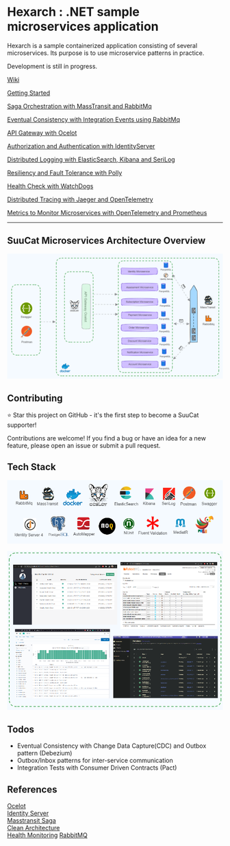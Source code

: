 # Hexarch : .NET sample microservices application #

Hexarch is a sample containerized application consisting of several microservices.
Its purpose is to use microservice patterns in practice.

Development is still in progress. 

[Wiki](https://github.com/ebubekirdinc/SuuCat/wiki)  

[Getting Started](https://github.com/ebubekirdinc/SuuCat/wiki/Getting-Started)

[Saga Orchestration with MassTransit and RabbitMq](https://github.com/ebubekirdinc/SuuCat/wiki/Saga-Orchestration-with-MassTransit-and-RabbitMq)

[Eventual Consistency with Integration Events using RabbitMq](https://github.com/ebubekirdinc/SuuCat/wiki/Eventual-Consistency-with-Integration-Events-using-RabbitMq)

[API Gateway with Ocelot](https://github.com/ebubekirdinc/SuuCat/wiki/API-Gateway-with-Ocelot)

[Authorization and Authentication with IdentityServer](https://github.com/ebubekirdinc/SuuCat/wiki/Authorization-and-Authentication-with-IdentityServer)

[Distributed Logging with ElasticSearch, Kibana and SeriLog](https://github.com/ebubekirdinc/SuuCat/wiki/Distributed-Logging-with-ElasticSearch,-Kibana,-and-SeriLog)

[Resiliency and Fault Tolerance with Polly](https://github.com/ebubekirdinc/SuuCat/wiki/Resiliency-and-Fault-Tolerance-with-Polly)

[Health Check with WatchDogs](https://github.com/ebubekirdinc/SuuCat/wiki/Health-Check-with-WatchDogs)

[Distributed Tracing with Jaeger and OpenTelemetry](https://github.com/ebubekirdinc/SuuCat/wiki/Distributed-Tracing-with-Jaeger-and-OpenTelemetry)

[Metrics to Monitor Microservices with OpenTelemetry and Prometheus](https://github.com/ebubekirdinc/SuuCat/wiki/Metrics-to-Monitor-Microservices-with-OpenTelemetry)


---


## SuuCat Microservices Architecture Overview
![microserviceArchitectureOverview](img/microserviceArchitectureOverview.png)

## Contributing
:star: Star this project on GitHub - it's the first step to become a SuuCat supporter!

Contributions are welcome! If you find a bug or have an idea for a new feature, please open an issue or submit a pull request.   

## Tech Stack
![techStack](img/techStack.png)  
  

![screensOverview](img/screensOverview.png)

## Todos ## 
- Eventual Consistency with Change Data Capture(CDC) and Outbox pattern (Debezium) 
- Outbox/Inbox patterns for inter-service communication 
- Integration Tests with Consumer Driven Contracts (Pact) 
 

## References

[Ocelot](https://ocelot.readthedocs.io/en/latest/introduction/gettingstarted.html)  
[Identity Server](https://identityserver4.readthedocs.io/en/latest/quickstarts/0_overview.html)  
[Masstransit Saga](https://masstransit.io/documentation/patterns/saga)  
[Clean Architecture](https://github.com/jasontaylordev/CleanArchitecture)  
[Health Monitoring](https://learn.microsoft.com/en-us/dotnet/architecture/microservices/implement-resilient-applications/monitor-app-health)
[RabbitMQ](https://www.rabbitmq.com/documentation.html)  














